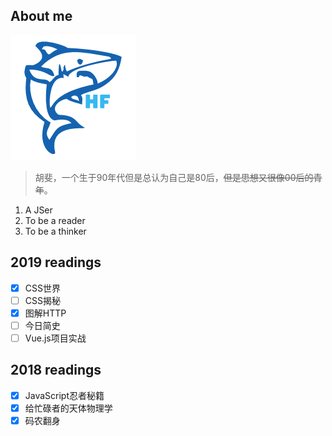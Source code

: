 ## About me
![logo](./assets/avatar.png)
> 胡斐，一个生于90年代但是总认为自己是80后，~~但是思想又很像00后的青年~~。
 
1. A JSer
2. To be a reader
3. To be a thinker



## 2019 readings
- [x] CSS世界
- [ ] CSS揭秘
- [x] 图解HTTP
- [ ] 今日简史
- [ ] Vue.js项目实战

## 2018 readings
- [x] JavaScript忍者秘籍
- [x] 给忙碌者的天体物理学
- [x] 码农翻身
